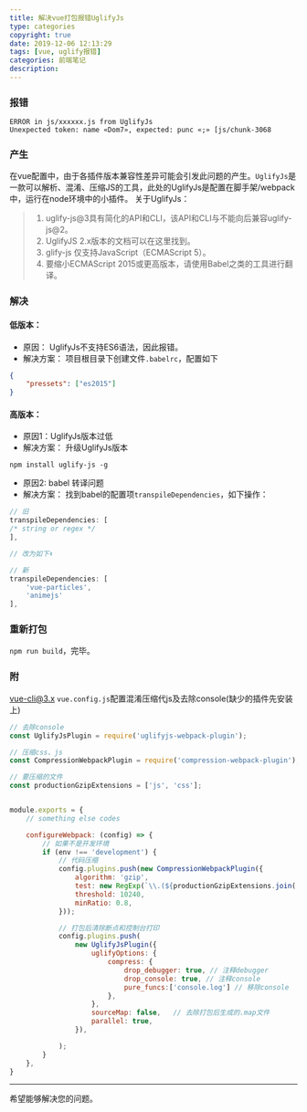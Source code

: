 ```yaml
---
title: 解决vue打包报错UglifyJs
type: categories
copyright: true
date: 2019-12-06 12:13:29
tags: [vue, uglify报错]
categories: 前端笔记
description:
---
```


### 报错
```
ERROR in js/xxxxxx.js from UglifyJs
Unexpected token: name «Dom7», expected: punc «;» [js/chunk-3068
```

<!--more-->

### 产生
在vue配置中，由于各插件版本兼容性差异可能会引发此问题的产生。`UglifyJs`是一款可以解析、混淆、压缩JS的工具，此处的UglifyJs是配置在脚手架/webpack中，运行在node环境中的小插件。
关于UglifyJs：
>1. uglify-js@3具有简化的API和CLI，该API和CLI与不能向后兼容uglify-js@2。
>2. UglifyJS 2.x版本的文档可以在这里找到。
>3. glify-js 仅支持JavaScript（ECMAScript 5）。
>4. 要缩小ECMAScript 2015或更高版本，请使用Babel之类的工具进行翻译。

### 解决
#### 低版本：
- 原因： UglifyJs不支持ES6语法，因此报错。
- 解决方案： 项目根目录下创建文件`.babelrc`，配置如下
```json
{
    "pressets": ["es2015"]
}
```

#### 高版本：
- 原因1：UglifyJs版本过低
- 解决方案： 升级UglifyJs版本
```
npm install uglify-js -g
```

- 原因2: babel 转译问题
- 解决方案： 找到babel的配置项`transpileDependencies`，如下操作：
```js
// 旧
transpileDependencies: [
/* string or regex */
],

// 改为如下⬇️ 

// 新  
transpileDependencies: [
    'vue-particles',
    'animejs'
],
```

### 重新打包
`npm run build`，完毕。


### 附
vue-cli@3.x `vue.config.js`配置混淆压缩代js及去除console(缺少的插件先安装上)
```js
// 去除console
const UglifyJsPlugin = require('uglifyjs-webpack-plugin');

// 压缩css、js
const CompressionWebpackPlugin = require('compression-webpack-plugin');

// 要压缩的文件
const productionGzipExtensions = ['js', 'css'];


module.exports = {
    // something else codes

    configureWebpack: (config) => {
        // 如果不是开发环境
        if (env !== 'development') {
            // 代码压缩
            config.plugins.push(new CompressionWebpackPlugin({
                algorithm: 'gzip',
                test: new RegExp(`\\.(${productionGzipExtensions.join('|')})$`),
                threshold: 10240,
                minRatio: 0.8,
            }));

            // 打包后清除断点和控制台打印
            config.plugins.push(
                new UglifyJsPlugin({
                    uglifyOptions: {
                        compress: {
                            drop_debugger: true, // 注释debugger
                            drop_console: true, // 注释console
                            pure_funcs:['console.log'] // 移除console
                        },
                    },
                    sourceMap: false,   // 去除打包后生成的.map文件
                    parallel: true,
                }),

            );
        }
    },
}
```


------
希望能够解决您的问题。

